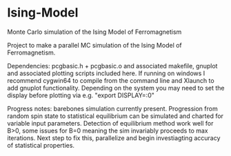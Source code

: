# Ising-Model
Monte Carlo simulation of the Ising Model of Ferromagnetism

Project to make a parallel MC simulation of the Ising Model of Ferromagnetism. 

Dependencies: pcgbasic.h + pcgbasic.o and associated makefile, gnuplot and associated plotting scripts included here. If running on windows I recommend cygwin64 to compile from the command line and Xlaunch to add gnuplot functionality. Depending on the system you may need to set the display before plotting via e.g. "export DISPLAY=:0"

Progress notes: barebones simulation currently present. Progression from random spin state to statistical equilibrium can be simulated and charted for variable input parameters. Detection of equilibrium method work well for B>0, some issues for B=0 meaning the sim invariably proceeds to max iterations. Next step to fix this, parallelize and begin investiagting accuracy of statistical properties. 

